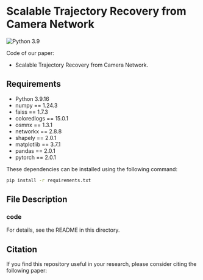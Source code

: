 # Scalable Trajectory Recovery from Camera Network

![Python 3.9](https://img.shields.io/badge/python-3.9-green.svg?style=plastic)

Code of our paper:

- Scalable Trajectory Recovery from Camera Network.

## Requirements

- Python 3.9.16
- numpy == 1.24.3
- faiss == 1.7.3
- coloredlogs == 15.0.1
- osmnx == 1.3.1
- networkx == 2.8.8
- shapely == 2.0.1
- matplotlib == 3.7.1
- pandas == 2.0.1
- pytorch == 2.0.1

These dependencies can be installed using the following command:

```bash
pip install -r requirements.txt
```


## File Description

### code



For details, see the README in this directory.



## Citation
If you find this repository useful in your research, please consider citing the following paper:
```

```